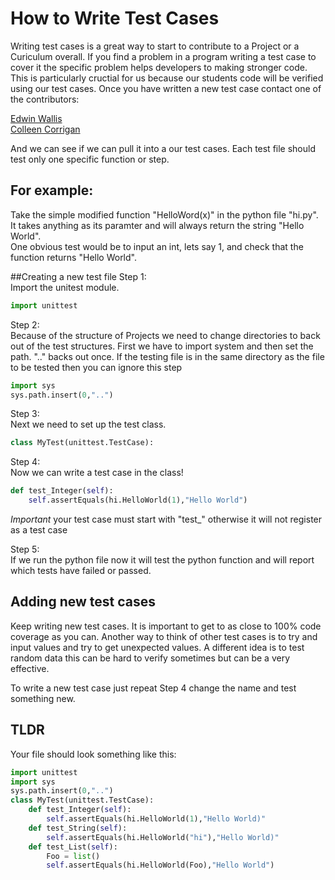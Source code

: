 # How to Write Test Cases
Writing test cases is a great way to start to contribute to a Project or a Curiculum overall. If you find a problem in a program writing a test case to cover it the specific problem helps developers to making stronger code. This is particularly cructial for us because our students code will be verified using our test cases. Once you have written a new test case contact one of the contributors:  

[Edwin Wallis](https://github.com/meowskers)  
[Colleen Corrigan](https://github.com/collcorr72)  

And we can see if we can pull it into a our test cases. Each test file should test only one specific function or step.  
## For example:
Take the simple modified function "HelloWord(x)" in the python file "hi.py".  
It takes anything as its paramter and will always return the string "Hello World".   
One obvious test would be to input an int, lets say 1, and check that the function returns "Hello World".

##Creating a new test file
Step 1:  
Import the unitest module.  
```python
import unittest  
```
  
Step 2:  
Because of the structure of Projects we need to change directories to back out of the test structures. First we have to import system and then set the path. ".." backs out once. If the testing file is in the same directory as the file to be tested then you can ignore this step  
```python
import sys  
sys.path.insert(0,"..") 
```
  
Step 3:  
Next we need to set up the test class. 
```python
class MyTest(unittest.TestCase):
```

Step 4:  
Now we can write a test case in the class!  
```python
def test_Integer(self):  
    self.assertEquals(hi.HelloWorld(1),"Hello World") 
```
*Important* your test case must start with "test_" otherwise it will not register as a test case   
 
Step 5:  
If we run the python file now it will test the python function and will report which tests have failed or passed.   
## Adding new test cases   
Keep writing new test cases. It is important to get to as close to 100% code coverage as you can. Another way to think of other test cases is to try and input values and try to get unexpected values. A different idea is to test random data this can be hard to verify sometimes but can be a very effective.  
 
To write a new test case just repeat Step 4 change the name and test something new. 
   
## TLDR 
Your file should look something like this:
```python
import unittest  
import sys  
sys.path.insert(0,"..")  
class MyTest(unittest.TestCase):  
    def test_Integer(self):  
        self.assertEquals(hi.HelloWorld(1),"Hello World)"   
    def test_String(self):  
        self.assertEquals(hi.HelloWorld("hi"),"Hello World)"  
    def test_List(self):  
        Foo = list()  
        self.assertEquals(hi.HelloWorld(Foo),"Hello World")    
